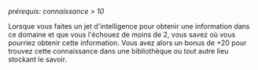 *prérequis: connaissance > 10*

Lorsque vous faites un jet d'intelligence pour obtenir une information dans ce domaine et que vous l'échouez de moins de 2, vous savez où vous pourriez obtenir cette information. 
Vous avez alors un bonus de +20 pour trouvez cette connaissance dans une bibliothèque ou tout autre lieu stockant le savoir.